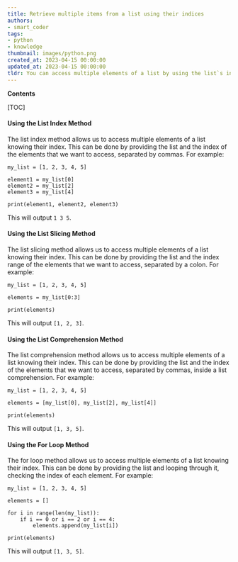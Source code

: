 ```yaml
---
title: Retrieve multiple items from a list using their indices
authors:
- smart_coder
tags:
- python
- knowledge
thumbnail: images/python.png
created_at: 2023-04-15 00:00:00
updated_at: 2023-04-15 00:00:00
tldr: You can access multiple elements of a list by using the list`s index numbers and slicing notation.
---
```


**Contents**

[TOC]

#### Using the List Index Method

The list index method allows us to access multiple elements of a list knowing their index. This can be done by providing the list and the index of the elements that we want to access, separated by commas. For example: 

```
my_list = [1, 2, 3, 4, 5]

element1 = my_list[0]
element2 = my_list[2]
element3 = my_list[4]

print(element1, element2, element3)
```

This will output `1 3 5`.

#### Using the List Slicing Method

The list slicing method allows us to access multiple elements of a list knowing their index. This can be done by providing the list and the index range of the elements that we want to access, separated by a colon. For example: 

```
my_list = [1, 2, 3, 4, 5]

elements = my_list[0:3]

print(elements)
```

This will output `[1, 2, 3]`.

#### Using the List Comprehension Method

The list comprehension method allows us to access multiple elements of a list knowing their index. This can be done by providing the list and the index of the elements that we want to access, separated by commas, inside a list comprehension. For example: 

```
my_list = [1, 2, 3, 4, 5]

elements = [my_list[0], my_list[2], my_list[4]]

print(elements)
```

This will output `[1, 3, 5]`.

#### Using the For Loop Method

The for loop method allows us to access multiple elements of a list knowing their index. This can be done by providing the list and looping through it, checking the index of each element. For example: 

```
my_list = [1, 2, 3, 4, 5]

elements = []

for i in range(len(my_list)):
    if i == 0 or i == 2 or i == 4:
        elements.append(my_list[i])

print(elements)
```

This will output `[1, 3, 5]`.
